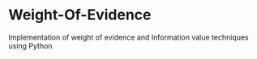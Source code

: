 # Weight-Of-Evidence
Implementation of weight of evidence and Information value techniques using Python
